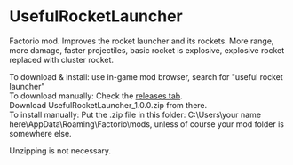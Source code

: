# UsefulRocketLauncher
Factorio mod. Improves the rocket launcher and its rockets. More range, more damage, faster projectiles, basic rocket is explosive, explosive rocket replaced with cluster rocket.

To download & install: use in-game mod browser, search for "useful rocket launcher"  
To download manually: Check the [releases tab](https://github.com/Alignn/UsefulRocketLauncher/releases).  
Download UsefulRocketLauncher_1.0.0.zip from there.  
To install manually: Put the .zip file in this folder: C:\Users\your name here\AppData\Roaming\Factorio\mods, unless of course your mod folder is somewhere else.

Unzipping is not necessary.
